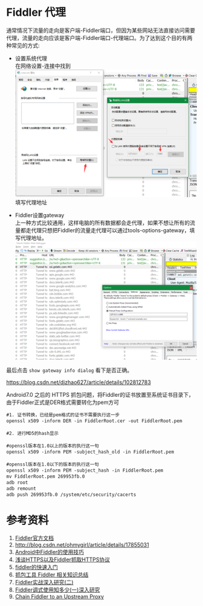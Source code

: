 # Fiddler 代理
通常情况下流量的走向是客户端-Fiddler端口，但因为某些网站无法直接访问需要代理，流量的走向应该是客户端-Fiddler端口-代理端口。为了达到这个目的有两种常见的方式:

* 设置系统代理  
在网络设置-连接中找到  
![20190907152824.png](../../../Pictures/201909/20190907152824.png)  
填写代理地址

* Fiddler设置gateway  
上一种方式比较通用，这样电脑的所有数据都会走代理，如果不想让所有的流量都走代理只想把Fiddler的流量走代理可以通过tools-options-gateway，填写代理地址。  
![20190907153125.png](../../../Pictures/201909/20190907153125.png)  

最后点击 `show gateway info dialog` 看下是否正确。


https://blog.csdn.net/djzhao627/article/details/102812783

Android7.0 之后的 HTTPS 抓包问题，将Fiddler的证书放置至系统证书目录下，由于Fiddler正式是DER格式需要转化为pem方可

```
#1. 证书转换，已经是pem格式的证书不需要执行这一步
openssl x509 -inform DER -in FiddlerRoot.cer -out FiddlerRoot.pem 

#2. 进行MD5的hash显示

#openssl版本在1.0以上的版本的执行这一句
openssl x509 -inform PEM -subject_hash_old -in FiddlerRoot.pem

#openssl版本在1.0以下的版本的执行这一句
openssl x509 -inform PEM -subject_hash -in FiddlerRoot.pem
mv FiddlerRoot.pem 269953fb.0
adb root
adb remount
adb push 269953fb.0 /system/etc/security/cacerts
```


# 参考资料  
1. [Fiddler官方文档](http://docs.telerik.com/fiddler/KnowledgeBase/QuickExec)  
2. http://blog.csdn.net/ohmygirl/article/details/17855031
3. [Android中Fiddler的使用技巧](http://www.jianshu.com/p/4903a03a3816)  
4. [浅谈HTTPS以及Fiddler抓取HTTPS协议](http://www.jianshu.com/p/54dd21c50f21)
5. [fiddler的快速入门](http://www.jianshu.com/p/1e4e7fb7c4e6)
6. [抓包工具 Fiddler 相关知识总结](http://www.jianshu.com/p/4a8dae519efe)
7. [Fiddler实战深入研究(二)](http://web.jobbole.com/82710/)  
8. [Fiddler调式使用知多少(一)深入研究](http://web.jobbole.com/82706/)
9. [Chain Fiddler to an Upstream Proxy](https://docs.telerik.com/fiddler/Configure-Fiddler/Tasks/ChainToUpstreamProxy)